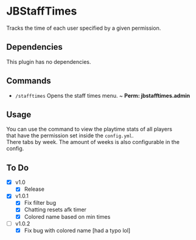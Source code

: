 
# JBStaffTimes
Tracks the time of each user specified by a given permission. 

## Dependencies
This plugin has no dependencies.

 
## Commands
- `/stafftimes` Opens the staff times menu. ~ **Perm: jbstafftimes.admin**
## Usage
You can use the command to view the playtime stats of all players  
that have the permission set inside the `config.yml`.  
There tabs by week. The amount of weeks is also configurable in the config.

## To Do
- [X] v1.0
    - [X] Release 
- [X] v1.0.1
    - [X] Fix filter bug
    - [X] Chatting resets afk timer
    - [X] Colored name based on min times
- [ ] v1.0.2
  - [X] Fix bug with colored name [had a typo lol]
